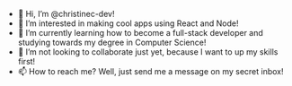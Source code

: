 - 👋 Hi, I’m @christinec-dev!
- 👀 I’m interested in making cool apps using React and Node!
- 🌱 I’m currently learning how to become a full-stack developer and studying towards my degree in Computer Science!
- 💞️ I’m not looking to collaborate just yet, because I want to up my skills first!
- 📫 How to reach me? Well, just send me a message on my secret inbox!

